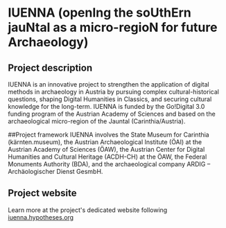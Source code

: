 # IUENNA (openIng the soUthErn jauNtal as a micro-regioN for future Archaeology)

## Project description
IUENNA is an innovative project to strengthen the application of digital methods in archaeology in Austria by pursuing complex cultural-historical questions, shaping Digital Humanities in Classics, and securing cultural knowledge for the long-term. IUENNA is funded by the Go!Digital 3.0 funding program of the Austrian Academy of Sciences and based on the archaeological micro-region of the Jauntal (Carinthia/Austria).

##Project framework
IUENNA involves the State Museum for Carinthia (kärnten.museum), the Austrian Archaeological Institute (ÖAI) at the Austrian Academy of Sciences (ÖAW), the Austrian Center for Digital Humanities and Cultural Heritage (ACDH-CH) at the ÖAW, the Federal Monuments Authority (BDA), and the archaeological company ARDIG – Archäologischer Dienst GesmbH.

## Project website
Learn more at the project's dedicated website following [iuenna.hypotheses.org](https://iuenna.hypotheses.org)
